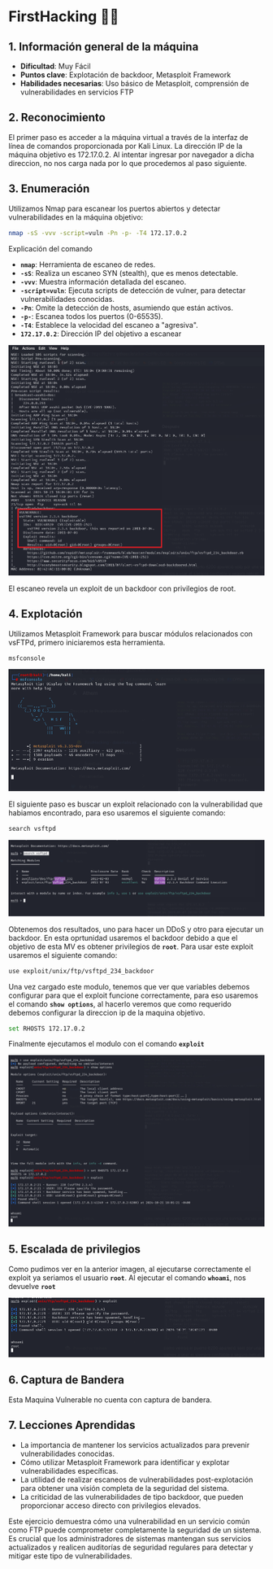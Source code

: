 # FirstHacking 🕵️‍♀️

## 1. Información general de la máquina

- **Dificultad**: Muy Fácil
- **Puntos clave**: Explotación de backdoor, Metasploit Framework
- **Habilidades necesarias**: Uso básico de Metasploit, comprensión de vulnerabilidades en servicios FTP

## 2. Reconocimiento

El primer paso es acceder a la máquina virtual a través de la interfaz de línea de comandos proporcionada por Kali Linux. La dirección IP de la máquina objetivo es 172.17.0.2.
Al intentar ingresar por navegador a dicha direccion, no nos carga nada por lo que procedemos al paso siguiente.


## 3. Enumeración

Utilizamos Nmap para escanear los puertos abiertos y detectar vulnerabilidades en la máquina objetivo:

```bash
nmap -sS -vvv -script=vuln -Pn -p- -T4 172.17.0.2
```

Explicación del comando

- **`nmap`**: Herramienta de escaneo de redes.
- **`-sS`**: Realiza un escaneo SYN (stealth), que es menos detectable.
- **`-vvv`**: Muestra información detallada del escaneo.
- **`-script=vuln`**: Ejecuta scripts de detección de vulner, para detectar vulnerabilidades conocidas.
- **`-Pn`**:  Omite la detección de hosts, asumiendo que están activos.
- **`-p-`**: Escanea todos los puertos (0-65535).
- **`-T4`**: Establece la velocidad del escaneo a "agresiva".
- **`172.17.0.2`**: Dirección IP del objetivo a escanear

![Escaneo nmap](/assets/firsthacking/nmapScan.png)

El escaneo revela un exploit de un backdoor con privilegios de root.

## 4. Explotación

Utilizamos Metasploit Framework para buscar módulos relacionados con vsFTPd, primero iniciaremos esta herramienta.

```bash
msfconsole
```
![Emsf1](/assets/firsthacking/msf1.png)

El siguiente paso es buscar un exploit relacionado con la vulnerabilidad que habiamos encontrado, para eso usaremos el siguiente comando:

```bash
search vsftpd
```

![msf2](/assets/firsthacking/msf2.png)

Obtenemos dos resultados, uno para hacer un DDoS y otro para ejecutar un backdoor. En esta oprtunidad usaremos el backdoor debido a que el objetivo de esta MV es obtener privilegios de **`root`**. Para usar este exploit usaremos el siguiente comando:

```bash
use exploit/unix/ftp/vsftpd_234_backdoor
```

Una vez cargado este modulo, tenemos que ver que variables debemos configurar para que el exploit funcione correctamente, para eso usaremos el comando **`show options`**, al hacerlo veremos que como requerido debemos configurar la direccion ip de la maquina objetivo.

```bash
set RHOSTS 172.17.0.2
```

Finalmente ejecutamos el modulo con el comando **`exploit`**

![msf3](/assets/firsthacking/msf3.png)

## 5. Escalada de privilegios

Como pudimos ver en la anterior imagen, al ejecutarse correctamente el exploit ya seriamos el usuario **`root`**. Al ejecutar el comando **`whoami`**, nos devuelve **`root`**

![msf4](/assets/firsthacking/msf4.png)

## 6. Captura de Bandera

Esta Maquina Vulnerable no cuenta con captura de bandera.

## 7. Lecciones Aprendidas

- La importancia de mantener los servicios actualizados para prevenir vulnerabilidades conocidas.
- Cómo utilizar Metasploit Framework para identificar y explotar vulnerabilidades específicas.
- La utilidad de realizar escaneos de vulnerabilidades post-explotación para obtener una visión completa de la seguridad del sistema.
- La criticidad de las vulnerabilidades de tipo backdoor, que pueden proporcionar acceso directo con privilegios elevados.

Este ejercicio demuestra cómo una vulnerabilidad en un servicio común como FTP puede comprometer completamente la seguridad de un sistema. Es crucial que los administradores de sistemas mantengan sus servicios actualizados y realicen auditorías de seguridad regulares para detectar y mitigar este tipo de vulnerabilidades.


